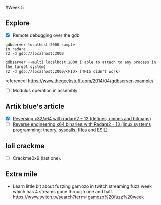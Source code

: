 #Week 5

## Explore
- [x] Remote debugging over the gdb
```
gdbserver localhost:2000 sample
in radare
r2 -d gdb://localhost:2000

gdbserver --multi localhost:2000 ( able to attach to any process in the target system)
r2 -d gdb://localhost:2000/<PID> (THIS didn't work)
```
reference: https://www.thegeekstuff.com/2014/04/gdbserver-example/

- [ ] Modulus operation in assembly

## Artik blue's article
- [x] [Reversing x32/x64 with radare2 - 12 (defines, unions and bitmaps)](https://artik.blue/reversing-radare-12)
- [ ] [Reverse engineering x64 binaries with Radare2 - 13 (linux systems programming: theory, syscalls, files and ESIL)](https://artik.blue/reversing-radare-13)

## Ioli crackme
- [ ] Crackme0x9 (last one).

## Extra mile
- Learn little bit about fuzzing
gamozo in twitch streaming fuzz week which has 4 streams gone through one and half.
https://www.twitch.tv/search?term=gamozo%20fuzz%20week
